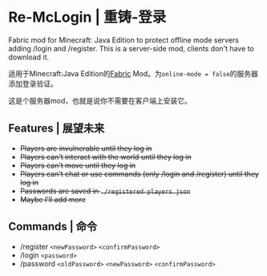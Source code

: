 # Re-McLogin | 重铸-登录
Fabric mod for Minecraft: Java Edition to protect offline mode servers adding /login and /register. This is a server-side mod, clients don't have to download it.

适用于Minecraft:Java Edition的[Fabric](https://fabricmc.net) Mod。为`online-mode = false`的服务器添加登录验证。

这是个服务器mod，也就是说你不需要在客户端上安装它。
## Features | 展望未来
- ~~Players are invulnerable until they log in~~
- ~~Players can't interact with the world until they log in~~
- ~~Players can't move until they log in~~
- ~~Players can't chat or use commands (only /login and /register) until they log in~~
- ~~Passwords are saved in `./registered-players.json`~~
- ~~Maybe I'll add more~~

## Commands | 命令
- /register `<newPassword>` `<confirmPassword>`
- /login `<password>`
- /password `<oldPassword>` `<newPassword>` `<confirmPassword>`
